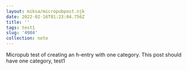 ```yaml
---
layout: miksa/micropubpost.njk
date: 2022-02-16T01:23:04.756Z
title: ''
tags: test1
slug: '4984'
collection: note
---
```

Micropub test of creating an h-entry with one category. This post should have one category, test1
